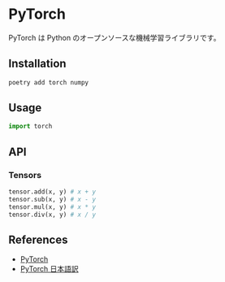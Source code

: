 # PyTorch

PyTorch は Python のオープンソースな機械学習ライブラリです。

## Installation

```bash
poetry add torch numpy
```

## Usage

```py
import torch
```

## API

### Tensors

```py
tensor.add(x, y) # x + y
tensor.sub(x, y) # x - y
tensor.mul(x, y) # x * y
tensor.div(x, y) # x / y
```

## References

- [PyTorch](https://pytorch.org/)
- [PyTorch 日本語訳](https://torch.classcat.com/)
